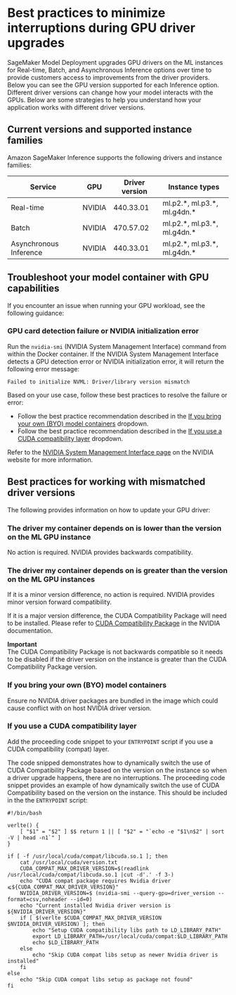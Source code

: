 # Best practices to minimize interruptions during GPU driver upgrades<a name="inference-gpu-drivers"></a>

SageMaker Model Deployment upgrades GPU drivers on the ML instances for Real\-time, Batch, and Asynchronous Inference options over time to provide customers access to improvements from the driver providers\. Below you can see the GPU version supported for each Inference option\. Different driver versions can change how your model interacts with the GPUs\. Below are some strategies to help you understand how your application works with different driver versions\. 

## Current versions and supported instance families<a name="inference-gpu-drivers-versions"></a>

Amazon SageMaker Inference supports the following drivers and instance families:


| Service | GPU | Driver version | Instance types | 
| --- | --- | --- | --- | 
| Real\-time | NVIDIA | 440\.33\.01 | ml\.p2\.\*, ml\.p3\.\*, ml\.g4dn\.\* | 
| Batch | NVIDIA | 470\.57\.02 | ml\.p2\.\*, ml\.p3\.\*, ml\.g4dn\.\* | 
| Asynchronous Inference | NVIDIA | 440\.33\.01 | ml\.p2\.\*, ml\.p3\.\*, ml\.g4dn\.\* | 

## Troubleshoot your model container with GPU capabilities<a name="inference-gpu-drivers-troubleshoot"></a>

If you encounter an issue when running your GPU workload, see the following guidance:

### GPU card detection failure or NVIDIA initialization error<a name="collapsible-section-0"></a>

Run the `nvidia-smi` \(NVIDIA System Management Interface\) command from within the Docker container\. If the NVIDIA System Management Interface detects a GPU detection error or NVIDIA initialization error, it will return the following error message:

```
Failed to initialize NVML: Driver/library version mismatch
```

Based on your use case, follow these best practices to resolve the failure or error:
+ Follow the best practice recommendation described in the [If you bring your own \(BYO\) model containers](#collapsible-byoc) dropdown\.
+ Follow the best practice recommendation described in the [If you use a CUDA compatibility layer](#collapsible-cuda-compat) dropdown\.

Refer to the [NVIDIA System Management Interface page](https://developer.nvidia.com/nvidia-system-management-interface) on the NVIDIA website for more information\.

## Best practices for working with mismatched driver versions<a name="inference-gpu-drivers-cuda-toolkit-updates"></a>

The following provides information on how to update your GPU driver:

### The driver my container depends on is lower than the version on the ML GPU instance<a name="collapsible-driver-dependency-lower"></a>

No action is required\. NVIDIA provides backwards compatibility\.

### The driver my container depends on is greater than the version on the ML GPU instances<a name="collapsible-driver-dependency-higher"></a>

If it is a minor version difference, no action is required\. NVIDIA provides minor version forward compatibility\.

If it is a major version difference, the CUDA Compatibility Package will need to be installed\. Please refer to [CUDA Compatibility Package](https://docs.nvidia.com/deploy/cuda-compatibility/index.html) in the NVIDIA documentation\.

**Important**  
The CUDA Compatibility Package is not backwards compatible so it needs to be disabled if the driver version on the instance is greater than the CUDA Compatibility Package version\.

### If you bring your own \(BYO\) model containers<a name="collapsible-byoc"></a>

Ensure no NVIDIA driver packages are bundled in the image which could cause conflict with on host NVIDIA driver version\.

### If you use a CUDA compatibility layer<a name="collapsible-cuda-compat"></a>

Add the proceeding code snippet to your `ENTRYPOINT` script if you use a CUDA compatibility \(compat\) layer\.

The code snipped demonstrates how to dynamically switch the use of CUDA Compatibility Package based on the version on the instance so when a driver upgrade happens, there are no interruptions\. The proceeding code snippet provides an example of how dynamically switch the use of CUDA Compatibility based on the version on the instance\. This should be included in the the `ENTRYPOINT` script:

```
#!/bin/bash
 
verlte() {
    [ "$1" = "$2" ] $$ return 1 || [ "$2" = "`echo -e "$1\n$2" | sort -V | head -n1`" ]
}
 
if [ -f /usr/local/cuda/compat/libcuda.so.1 ]; then
    cat /usr/local/cuda/version.txt
    CUDA_COMPAT_MAX_DRIVER_VERSION=$(readlink /usr/local/cuda/compat/libcuda.so.1 |cut -d'.' -f 3-)
    echo "CUDA compat package requires Nvidia driver ⩽${CUDA_COMPAT_MAX_DRIVER_VERSION}"
    NVIDIA_DRIVER_VERSION=$ (nvidia-smi --query-gpu=driver_version --format=csv,noheader --id=0)
    echo "Current installed Nvidia driver version is ${NVIDIA_DRIVER_VERSION}"
    if [ $(verlte $CUDA_COMPAT_MAX_DRIVER_VERSION $NVIDIA_DRIVER_VERSION) ]; then
        echo "Setup CUDA compatibility libs path to LD_LIBRARY_PATH"
        export LD_LIBRARY_PATH=/usr/local/cuda/compat:$LD_LIBRARY_PATH
        echo $LD_LIBRARY_PATH
    else
        echo "Skip CUDA compat libs setup as newer Nvidia driver is installed"
    fi
else
    echo "Skip CUDA compat libs setup as package not found"
fi
```